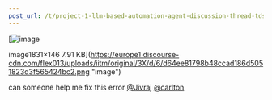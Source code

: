 ```yaml
---
post_url: /t/project-1-llm-based-automation-agent-discussion-thread-tds-jan-2025/164277/423
---
```

[![image](https://europe1.discourse-cdn.com/flex013/uploads/iitm/original/3X/d/6/d64ee81798b48ccad186d5051823d3f565424bc2.png)

image1831×146 7.91 KB](https://europe1.discourse-cdn.com/flex013/uploads/iitm/original/3X/d/6/d64ee81798b48ccad186d5051823d3f565424bc2.png "image")

  
can someone help me fix this error [@Jivraj](/u/jivraj) [@carlton](/u/carlton)